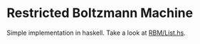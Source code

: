 Restricted Boltzmann Machine
============================

Simple implementation in haskell.  Take a look at [RBM/List.hs](RBM/List.hs).
